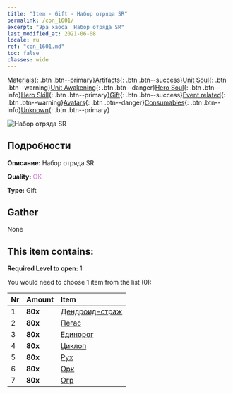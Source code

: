 ```yaml
---
title: "Item - Gift - Набор отряда SR"
permalink: /con_1601/
excerpt: "Эра хаоса  Набор отряда SR"
last_modified_at: 2021-06-08
locale: ru
ref: "con_1601.md"
toc: false
classes: wide
---
```

 [Materials](/ItemsRU/){: .btn .btn--primary}[Artifacts](/ItemsRU/Artifacts/){: .btn .btn--success}[Unit Soul](/ItemsRU/UnitSoul/){: .btn .btn--warning}[Unit Awakening](/ItemsRU/UnitAwakening/){: .btn .btn--danger}[Hero Soul](/ItemsRU/HeroSoul/){: .btn .btn--info}[Hero Skill](/ItemsRU/HeroSkill/){: .btn .btn--primary}[Gift](/ItemsRU/Gift/){: .btn .btn--success}[Event related](/ItemsRU/Events/){: .btn .btn--warning}[Avatars](/ItemsRU/Avatars/){: .btn .btn--danger}[Consumables](/ItemsRU/Consumables/){: .btn .btn--info}[Unknown](/ItemsRU/Unknown/){: .btn .btn--primary}

 ![Набор отряда SR](/images/t/i_907167.png)

## Подробности
 **Описание:** Набор отряда SR

 **Quality:** <span style="color: #DA70D6">OK</span>

 **Type:** Gift

## Gather

  None

## This item contains:

 **Required Level to open:** 1

 You would need to choose 1 item from the list (0):

  | Nr | Amount |     Item    |
  |:---|:-------|:------------|
  | 1 |  **80x** | [Дендроид-страж](/ItemsRU/unt_203/) |  | 
  | 2 |  **80x** | [Пегас](/ItemsRU/unt_202/) |  | 
  | 3 |  **80x** | [Единорог](/ItemsRU/unt_204/) |  | 
  | 4 |  **80x** | [Циклоп](/ItemsRU/unt_222/) |  | 
  | 5 |  **80x** | [Рух](/ItemsRU/unt_221/) |  | 
  | 6 |  **80x** | [Орк](/ItemsRU/unt_219/) |  | 
  | 7 |  **80x** | [Огр](/ItemsRU/unt_220/) |  | 
